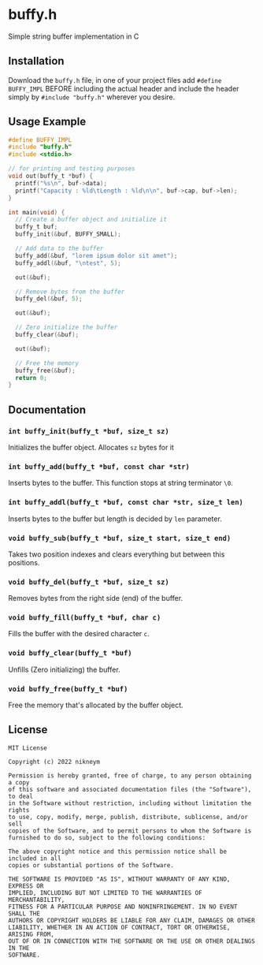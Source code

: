 buffy.h
====
Simple string buffer implementation in C

## Installation
Download the `buffy.h` file, in one of your project files add `#define BUFFY_IMPL` BEFORE including the actual header and include the header simply by `#include "buffy.h"` wherever you desire.

## Usage Example
```c
#define BUFFY_IMPL
#include "buffy.h"
#include <stdio.h>

// for printing and testing purposes
void out(buffy_t *buf) {
  printf("%s\n", buf->data);
  printf("Capacity : %ld\tLength : %ld\n\n", buf->cap, buf->len);
}

int main(void) {
  // Create a buffer object and initialize it
  buffy_t buf;
  buffy_init(&buf, BUFFY_SMALL);

  // Add data to the buffer
  buffy_add(&buf, "lorem ipsum dolor sit amet");
  buffy_addl(&buf, "\ntest", 5);

  out(&buf);

  // Remove bytes from the buffer
  buffy_del(&buf, 5);

  out(&buf);

  // Zero initialize the buffer
  buffy_clear(&buf);

  out(&buf);

  // Free the memory
  buffy_free(&buf);
  return 0;
}
```

## Documentation

### `int buffy_init(buffy_t *buf, size_t sz)`
Initializes the buffer object. Allocates `sz` bytes for it

### `int buffy_add(buffy_t *buf, const char *str)`
Inserts bytes to the buffer. This function stops at string terminator `\0`.

### `int buffy_addl(buffy_t *buf, const char *str, size_t len)`
Inserts bytes to the buffer but length is decided by `len` parameter.

### `void buffy_sub(buffy_t *buf, size_t start, size_t end)`
Takes two position indexes and clears everything but between this positions.

### `void buffy_del(buffy_t *buf, size_t sz)`
Removes bytes from the right side (end) of the buffer.

### `void buffy_fill(buffy_t *buf, char c)`
Fills the buffer with the desired character `c`.

### `void buffy_clear(buffy_t *buf)`
Unfills (Zero initializing) the buffer.

### `void buffy_free(buffy_t *buf)`
Free the memory that's allocated by the buffer object.

## License
```
MIT License

Copyright (c) 2022 nikneym

Permission is hereby granted, free of charge, to any person obtaining a copy
of this software and associated documentation files (the "Software"), to deal
in the Software without restriction, including without limitation the rights
to use, copy, modify, merge, publish, distribute, sublicense, and/or sell
copies of the Software, and to permit persons to whom the Software is
furnished to do so, subject to the following conditions:

The above copyright notice and this permission notice shall be included in all
copies or substantial portions of the Software.

THE SOFTWARE IS PROVIDED "AS IS", WITHOUT WARRANTY OF ANY KIND, EXPRESS OR
IMPLIED, INCLUDING BUT NOT LIMITED TO THE WARRANTIES OF MERCHANTABILITY,
FITNESS FOR A PARTICULAR PURPOSE AND NONINFRINGEMENT. IN NO EVENT SHALL THE
AUTHORS OR COPYRIGHT HOLDERS BE LIABLE FOR ANY CLAIM, DAMAGES OR OTHER
LIABILITY, WHETHER IN AN ACTION OF CONTRACT, TORT OR OTHERWISE, ARISING FROM,
OUT OF OR IN CONNECTION WITH THE SOFTWARE OR THE USE OR OTHER DEALINGS IN THE
SOFTWARE.
```